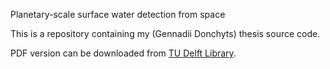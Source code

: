 Planetary-scale surface water detection from space

This is a repository containing my (Gennadii Donchyts) thesis source code.

PDF version can be downloaded from [TU Delft Library](https://repository.tudelft.nl/islandora/object/uuid%3A510bd39f-407d-4bb6-958e-dea363c5e2a8). 

